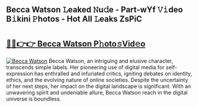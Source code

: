 ## Becca Watson 𝙻eaked 𝙽u𝚍e - Part-wYf 𝚅𝚒deo B𝚒kini 𝙿hotos - Hot All 𝙻eaks ZsPiC

# <h2><a href="http://ld1rg6q.urlbe.top/?page=Becca+Watson">🔗🔗👉👉 Becca Watson P𝚑oto𝚜Vid𝚎o</a></h2>

[![Becca Watson](https://i.imgur.com/eBuTRDB.gif)](http://ld1rg6q.urlbe.top/?page=Becca+Watson)
Becca Watson, an intriguing and elusive character, transcends simple labels. Her pioneering use of digital media for self-expression has enthralled and infuriated critics, igniting debates on identity, ethics, and the evolving nature of online societies. Despite the uncertainty of her next steps, her impact on the digital landscape is significant. With an unwavering spirit and undeniable allure, Becca Watson reach in the digital universe is boundless.
